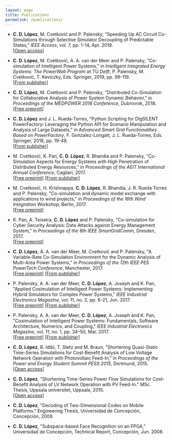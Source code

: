 ```yaml
---
layout: page
title: Publications
permalink: /publications/
---
```


* **C. D. López**, M. Cvetković and P. Palensky, "Speeding Up AC Circuit Co-Simulations through Selective Simulator Decoupling of Predictable States," *IEEE Access*, vol. 7, pp. 1-14, Apr. 2019.  
[[Open access](http://doi.org/10.1109/ACCESS.2019.2907773)]

* **C. D. López**, M. Cvetković, A. A. van der Meer and P. Palensky, "Co-simulation of Intelligent Power Systems," in *Intelligent Integrated Energy Systems: The PowerWeb Program at TU Delft*, P. Palensky, M. Cvetković, T. Keviczky, Eds. Springer, 2019, pp. 99-119.  
[[From publisher](https://doi.org/10.1007/978-3-030-00057-8_5)]

* **C. D. López**, M. Cvetković and P. Palensky, "Distributed Co-Simulation for Collaborative Analysis of Power System Dynamic Behavior," in *Proceedings of the MEDPOWER 2018 Conference*, Dubrovnik, 2018.  
[[Free preprint](../pdf/Lopez2018a.pdf)]

* **C. D. López** and J. L. Rueda-Torres, "Python Scripting for DIgSILENT PowerFactory: Leveraging the Python API for Scenario Manipulation and Analysis of Large Datasets," in *Advanced Smart Grid Functionalities Based on PowerFactory*, F. Gonzalez-Longatt, J. L. Rueda-Torres, Eds. Springer, 2018, pp. 19-48.  
[[From publisher](https://doi.org/10.1007/978-3-319-50532-9_2)]

* M. Cvetković, K. Pan, **C. D. López**, R. Bhandia and P. Palensky, "Co-Simulation Aspects for Energy Systems with High Penetration of Distributed Energy Resources," in *Proceedings of the AEIT International Annual Conference*, Cagliari, 2017.  
[[Free preprint](../pdf/Cvetkovic2017b.pdf)] [[From publisher](10.23919/AEIT.2017.8240488)]

* M. Cvetković, H. Krishnappa, **C. D. López**, R. Bhandia, J. R. Rueda Torres and P. Palensky, "Co-simulation and dynamic model exchange with applications to wind projects," in *Proceedings of the 16th Wind Integration Workshop*, Berlin, 2017.  
[[Free preprint](../pdf/Cvetkovic2017a.pdf)]

* K. Pan, A. Teixeira, **C. D. López** and P. Palensky, "Co-simulation for Cyber Security Analysis: Data Attacks against Energy Management System," in *Proceedings of the 8th IEEE SmartGridComm*, Dresden, 2017.  
[[Free preprint](../pdf/Pan2017a.pdf)]

* **C. D. López**, A. A. van der Meer, M. Cvetković and P. Palensky, "A Variable-Rate Co-Simulation Environment for the Dynamic Analysis of Multi-Area Power Systems," in *Proceedings of the 12th IEEE PES PowerTech Conference*, Manchester, 2017.  
[[Free preprint](../pdf/Lopez2017a.pdf)] [[From publisher](http://doi.org/10.1109/PTC.2017.7981117)]

* P. Palensky, A. A. van der Meer, **C. D. López**, A. Joseph and K. Pan, "Applied Cosimulation of Intelligent Power Systems: Implementing Hybrid Simulators for Complex Power Systems," *IEEE Industrial Electronics Magazine*, vol. 11, no. 2, pp. 6-21, Jun. 2017.  
[[Free preprint](../pdf/Palensky2017b.pdf)] [[From publisher](http://doi.org/10.1109/MIE.2017.2671198)]

* P. Palensky, A. A. van der Meer, **C. D. López**, A. Joseph and K. Pan, "Cosimulation of Intelligent Power Systems: Fundamentals, Software Architecture, Numerics, and Coupling," *IEEE Industrial Electronics Magazine*, vol. 11, no. 1, pp. 34–50, Mar. 2017.  
[[Free preprint](../pdf/Palensky2017a.pdf)] [[From publisher](http://doi.org/10.1109/MIE.2016.2639825)]

* **C. D. López**, B. Idlbi, T. Stetz and M. Braun, "Shortening Quasi-Static Time-Series Simulations for Cost-Benefit Analysis of Low Voltage Network Operation with Photovoltaic Feed-In," in *Proceedings of the Power and Energy Student Summit PESS 2015*, Dortmund, 2015.  
[[Open access](https://doi.org/10.17877/DE290R-7108)]

* **C. D. López**, "Shortening Time-Series Power Flow Simulations for Cost-Benefit Analysis of LV Network Operation with PV Feed-In." MSc. Thesis, Uppsala universitet, Uppsala, 2015.  
[[Open access](https://nbn-resolving.org/urn:nbn:se:uu:diva-242099)]

* **C. D. López**, "Decoding of Two-Dimensional Codes on Mobile Platforms." Engineering Thesis, Universidad de Concepción, Concepción, 2009.

* **C. D. López**, "Subspace-based Face Recognition on an FPGA," Universidad de Concepción, Technical Report, Concepción, Jun. 2008.
